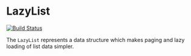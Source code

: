 # LazyList

[![Build Status](https://app.bitrise.io/app/3b6ba7d7fa34810f/status.svg?token=mViSVG__-ADbnwL0xXiObQ&branch=master)](https://app.bitrise.io/app/3b6ba7d7fa34810f)

The `LazyList` represents a data structure which makes paging and lazy loading of
list data simpler.
